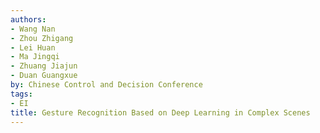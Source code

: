 ```yaml
---
authors:
- Wang Nan
- Zhou Zhigang
- Lei Huan
- Ma Jingqi
- Zhuang Jiajun
- Duan Guangxue
by: Chinese Control and Decision Conference
tags:
- EI
title: Gesture Recognition Based on Deep Learning in Complex Scenes
---
```

